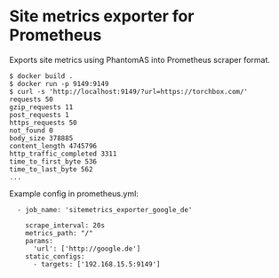 Site metrics exporter for Prometheus
====================================

Exports site metrics using PhantomAS into Prometheus scraper format.

```
$ docker build .
$ docker run -p 9149:9149 
$ curl -s 'http://localhost:9149/?url=https://torchbox.com/'
requests 50
gzip_requests 11
post_requests 1
https_requests 50
not_found 0
body_size 378885
content_length 4745796
http_traffic_completed 3311
time_to_first_byte 536
time_to_last_byte 562
...
```

Example config in prometheus.yml:

```
  - job_name: 'sitemetrics_exporter_google_de'

    scrape_interval: 20s
    metrics_path: "/"
    params:
      'url': ['http://google.de']
    static_configs:
      - targets: ['192.168.15.5:9149']
```
